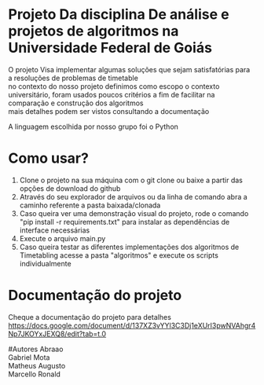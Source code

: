 # Projeto Da disciplina De análise e projetos de algoritmos na Universidade Federal de Goiás
O projeto Visa implementar algumas soluções que sejam satisfatórias para a resoluções de problemas de timetable  
no contexto do nosso projeto definimos como escopo o contexto universitário, foram usados poucos critérios a fim de facilitar na comparação e construção dos algoritmos  
mais detalhes podem ser vistos consultando a documentação

A linguagem escolhida por nosso grupo foi o Python

# Como usar?
1. Clone o projeto na sua máquina com o git clone ou baixe a partir das opções de download do github
2. Através do seu explorador de arquivos ou da linha de comando abra a caminho referente a pasta baixada/clonada
3. Caso queira ver uma demonstração visual do projeto, rode o comando "pip install -r requirements.txt" para instalar as dependências de interface necessárias
5. Execute o arquivo main.py
6. Caso queira testar as diferentes implementações dos algoritmos de Timetabling acesse a pasta "algoritmos" e execute os scripts individualmente

# Documentação do projeto
Cheque a documentação do projeto para detalhes
https://docs.google.com/document/d/137XZ3vYYl3C3Dj1eXUrI3pwNVAhgr4Np7JKOYxJEXQ8/edit?tab=t.0

#Autores
Abraao  
Gabriel Mota  
Matheus Augusto  
Marcello Ronald  
